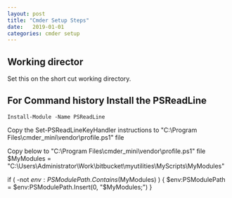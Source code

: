 ```yaml
---
layout: post
title: "Cmder Setup Steps"
date:   2019-01-01
categories: cmder setup
---
```


## Working director

Set this on the short cut working directory.

## For Command history Install the PSReadLine

`Install-Module -Name PSReadLine`

Copy the Set-PSReadLineKeyHandler instructions to "C:\Program Files\cmder_mini\vendor\profile.ps1" file

Copy below to "C:\Program Files\cmder_mini\vendor\profile.ps1" file
\$MyModules = "C:\Users\Administrator\Work\bitbucket\myutilities\MyScripts\MyModules"

if ( -not $env:PSModulePath.Contains($MyModules) ) {
$env:PSModulePath = $env:PSModulePath.Insert(0, "\$MyModules;")
}
